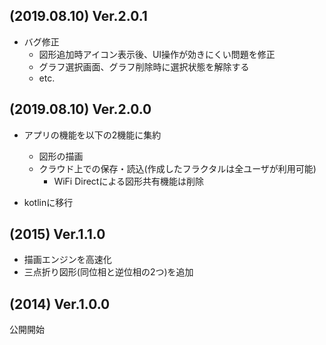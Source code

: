 ## (2019.08.10) Ver.2.0.1
- バグ修正
  - 図形追加時アイコン表示後、UI操作が効きにくい問題を修正
  - グラフ選択画面、グラフ削除時に選択状態を解除する
  - etc.

## (2019.08.10) Ver.2.0.0
- アプリの機能を以下の2機能に集約
  - 図形の描画
  - クラウド上での保存・読込(作成したフラクタルは全ユーザが利用可能)
    - WiFi Directによる図形共有機能は削除

- kotlinに移行

## (2015) Ver.1.1.0
- 描画エンジンを高速化
- 三点折り図形(同位相と逆位相の2つ)を追加

## (2014) Ver.1.0.0
公開開始